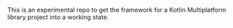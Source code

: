This is an experimental repo to get the framework for a Kotlin Multiplatform library project into a working state.
